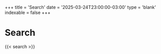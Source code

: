 +++
title = 'Search'
date = '2025-03-24T23:00:00-03:00'
type = 'blank'
indexable = false
+++

# Search

{{< search >}}
